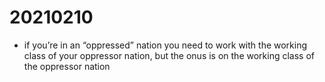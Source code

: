 # 20210210

-   if you&rsquo;re in an &ldquo;oppressed&rdquo; nation you need to work with the working class of your oppressor nation, but the onus is on the working class of the oppressor nation

